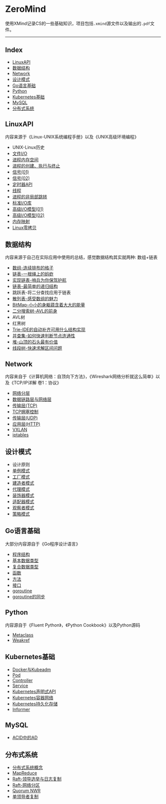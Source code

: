 
# ZeroMind

使用XMind记录CS的一些基础知识，项目包括`.xmind`源文件以及输出的`.pdf`文件。

----

## Index

- [LinuxAPI](#LinuxAPI)
- [数据结构](#数据结构)
- [Network](#Network)
- [设计模式](#设计模式)
- [Go语言基础](#Go语言基础)
- [Python](#Python)
- [Kubernetes基础](#Kubernetes基础)
- [MySQL](#MySQL)
- [分布式系统](#分布式系统)


## LinuxAPI

内容来源于《Linux-UNIX系统编程手册》以及《UNIX高级环境编程》

- UNIX-Linux历史
- [文件I/O](https://smartkeyerror.oss-cn-shenzhen.aliyuncs.com/ZeroMind/LinuxAPI/2.%20%E6%96%87%E4%BB%B6IO.pdf)
- [进程内存空间](https://smartkeyerror.oss-cn-shenzhen.aliyuncs.com/ZeroMind/LinuxAPI/3.%20%E8%BF%9B%E7%A8%8B%E5%86%85%E5%AD%98%E7%A9%BA%E9%97%B4.pdf)
- [进程的创建、执行与终止](https://smartkeyerror.oss-cn-shenzhen.aliyuncs.com/ZeroMind/LinuxAPI/4.%20%E8%BF%9B%E7%A8%8B%E7%9A%84%E5%88%9B%E5%BB%BA%E3%80%81%E6%89%A7%E8%A1%8C%E4%B8%8E%E7%BB%88%E6%AD%A2.pdf)
- [信号(01)](https://smartkeyerror.oss-cn-shenzhen.aliyuncs.com/ZeroMind/LinuxAPI/5.%20%E4%BF%A1%E5%8F%B7%2801%29.pdf)
- [信号(02)](https://smartkeyerror.oss-cn-shenzhen.aliyuncs.com/ZeroMind/LinuxAPI/6.%20%E4%BF%A1%E5%8F%B7%2802%29.pdf)
- [定时器API](https://smartkeyerror.oss-cn-shenzhen.aliyuncs.com/ZeroMind/LinuxAPI/7.%20%E5%AE%9A%E6%97%B6%E5%99%A8API.pdf)
- [线程](https://smartkeyerror.oss-cn-shenzhen.aliyuncs.com/ZeroMind/LinuxAPI/8.%20%E7%BA%BF%E7%A8%8B.pdf)
- [进程的非局部跳转](https://smartkeyerror.oss-cn-shenzhen.aliyuncs.com/ZeroMind/LinuxAPI/9.%20%E8%BF%9B%E7%A8%8B%E7%9A%84%E9%9D%9E%E5%B1%80%E9%83%A8%E8%B7%B3%E8%BD%AC.pdf)
- [标准I/O库](https://smartkeyerror.oss-cn-shenzhen.aliyuncs.com/ZeroMind/LinuxAPI/10.%20%E6%A0%87%E5%87%86IO%E5%BA%93.pdf)
- [高级I/O模型(01)](https://smartkeyerror.oss-cn-shenzhen.aliyuncs.com/ZeroMind/LinuxAPI/11.%20%E9%AB%98%E7%BA%A7IO%E6%A8%A1%E5%9E%8B%281%29.pdf)
- [高级I/O模型(02)](https://smartkeyerror.oss-cn-shenzhen.aliyuncs.com/ZeroMind/LinuxAPI/12.%20%E9%AB%98%E7%BA%A7IO%E6%A8%A1%E5%9E%8B%282%29.pdf)
- [内存映射](https://smartkeyerror.oss-cn-shenzhen.aliyuncs.com/ZeroMind/LinuxAPI/13.%20%E5%86%85%E5%AD%98%E6%98%A0%E5%B0%84.pdf)
- [Linux零拷贝](https://smartkeyerror.oss-cn-shenzhen.aliyuncs.com/ZeroMind/LinuxAPI/14.%20Linux%E9%9B%B6%E6%8B%B7%E8%B4%9D.pdf)


## 数据结构

内容来源于自己在实际应用中使用的总结，感觉数据结构其实就两种: 数组+链表

- [数组-连续排布的格子](https://smartkeyerror.oss-cn-shenzhen.aliyuncs.com/ZeroMind/DataStructure/1.%20%E6%95%B0%E7%BB%84-%E8%BF%9E%E7%BB%AD%E6%8E%92%E5%B8%83%E7%9A%84%E6%A0%BC%E5%AD%90.pdf)
- [链表-一根绳上的蚂蚱](https://smartkeyerror.oss-cn-shenzhen.aliyuncs.com/ZeroMind/DataStructure/2.%20%E9%93%BE%E8%A1%A8-%E4%B8%80%E6%A0%B9%E7%BB%B3%E4%B8%8A%E7%9A%84%E8%9A%82%E8%9A%B1.pdf)
- [实现链表-哨兵为你保驾护航](https://smartkeyerror.oss-cn-shenzhen.aliyuncs.com/ZeroMind/DataStructure/3.%20%E5%AE%9E%E7%8E%B0%E9%93%BE%E8%A1%A8-%E5%93%A8%E5%85%B5%E4%B8%BA%E4%BD%A0%E4%BF%9D%E9%A9%BE%E6%8A%A4%E8%88%AA.pdf)
- [链表-最简单的递归结构](https://smartkeyerror.oss-cn-shenzhen.aliyuncs.com/ZeroMind/DataStructure/4.%20%E9%93%BE%E8%A1%A8-%E6%9C%80%E7%AE%80%E5%8D%95%E7%9A%84%E9%80%92%E5%BD%92%E7%BB%93%E6%9E%84.pdf)
- 跳跃表-将二分查找应用于链表
- [散列表-感受数组的魅力](https://smartkeyerror.oss-cn-shenzhen.aliyuncs.com/ZeroMind/DataStructure/6.%20%E6%95%A3%E5%88%97%E8%A1%A8-%E6%84%9F%E5%8F%97%E6%95%B0%E7%BB%84%E7%9A%84%E9%AD%85%E5%8A%9B.pdf)
- [BitMap-小小的身躯蕴含着大大的能量](https://smartkeyerror.oss-cn-shenzhen.aliyuncs.com/ZeroMind/DataStructure/7.%20BitMap-%E5%B0%8F%E5%B0%8F%E7%9A%84%E8%BA%AB%E8%BA%AF%E8%95%B4%E5%90%AB%E7%9D%80%E5%A4%A7%E5%A4%A7%E7%9A%84%E8%83%BD%E9%87%8F.pdf)
- [二分搜索树-AVL的前身](https://smartkeyerror.oss-cn-shenzhen.aliyuncs.com/ZeroMind/DataStructure/8.%20%E4%BA%8C%E5%88%86%E6%90%9C%E7%B4%A2%E6%A0%91-AVL%E7%9A%84%E5%89%8D%E8%BA%AB.pdf)
- AVL树
- 红黑树
- [Trie-IDE的自动补齐可用什么结构实现](https://smartkeyerror.oss-cn-shenzhen.aliyuncs.com/ZeroMind/DataStructure/11.%20Trie-IDE%E7%9A%84%E8%87%AA%E5%8A%A8%E8%A1%A5%E9%BD%90%E5%8F%AF%E7%94%A8%E4%BB%80%E4%B9%88%E7%BB%93%E6%9E%84%E5%AE%9E%E7%8E%B0.pdf)
- [并查集-如何快速判断节点连通性](https://smartkeyerror.oss-cn-shenzhen.aliyuncs.com/ZeroMind/DataStructure/12.%20%E5%B9%B6%E6%9F%A5%E9%9B%86-%E5%A6%82%E4%BD%95%E5%BF%AB%E9%80%9F%E5%88%A4%E6%96%AD%E8%8A%82%E7%82%B9%E8%BF%9E%E9%80%9A%E6%80%A7.pdf)
- [堆-山顶的石头最有价值](https://smartkeyerror.oss-cn-shenzhen.aliyuncs.com/ZeroMind/DataStructure/13.%20%E5%A0%86-%E5%B1%B1%E9%A1%B6%E7%9A%84%E7%9F%B3%E5%A4%B4%E6%9C%80%E6%9C%89%E4%BB%B7%E5%80%BC.pdf)
- [线段树-快速求解区间问题](https://smartkeyerror.oss-cn-shenzhen.aliyuncs.com/ZeroMind/DataStructure/14.%20%E7%BA%BF%E6%AE%B5%E6%A0%91-%E5%BF%AB%E9%80%9F%E6%B1%82%E8%A7%A3%E5%8C%BA%E9%97%B4%E9%97%AE%E9%A2%98.pdf)


## Network

内容来自于《计算机网络：自顶向下方法》，《Wireshark网络分析就这么简单》以及《TCP/IP详解 卷1：协议》

- [网络分层](https://smartkeyerror.oss-cn-shenzhen.aliyuncs.com/ZeroMind/Network/1.%20%E7%BD%91%E7%BB%9C%E5%88%86%E5%B1%82.pdf)
- [数据链路层与网络层](https://smartkeyerror.oss-cn-shenzhen.aliyuncs.com/ZeroMind/Network/2.%20%E6%95%B0%E6%8D%AE%E9%93%BE%E8%B7%AF%E5%B1%82%E4%B8%8E%E7%BD%91%E7%BB%9C%E5%B1%82.pdf)
- [传输层(TCP)](https://smartkeyerror.oss-cn-shenzhen.aliyuncs.com/ZeroMind/Network/3.%20%E4%BC%A0%E8%BE%93%E5%B1%82%28TCP%29.pdf)
- [TCP拥塞控制](https://smartkeyerror.oss-cn-shenzhen.aliyuncs.com/ZeroMind/Network/4.%20TCP%E6%8B%A5%E5%A1%9E%E6%8E%A7%E5%88%B6.pdf)
- [传输层(UDP)](https://smartkeyerror.oss-cn-shenzhen.aliyuncs.com/ZeroMind/Network/5.%20%E4%BC%A0%E8%BE%93%E5%B1%82%28UDP%29.pdf)
- [应用层(HTTP)](https://smartkeyerror.oss-cn-shenzhen.aliyuncs.com/ZeroMind/Network/6.%20%E5%BA%94%E7%94%A8%E5%B1%82%28HTTP%29.pdf)
- [VXLAN](https://smartkeyerror.oss-cn-shenzhen.aliyuncs.com/ZeroMind/Network/7.%20VXLAN.pdf)
- [iptables](https://smartkeyerror.oss-cn-shenzhen.aliyuncs.com/ZeroMind/Network/8.%20iptables.pdf)


## 设计模式

- 设计原则
- [单例模式](https://smartkeyerror.oss-cn-shenzhen.aliyuncs.com/ZeroMind/DesignPattern/2.%20%E5%8D%95%E4%BE%8B%E6%A8%A1%E5%BC%8F.pdf)
- [工厂模式](https://smartkeyerror.oss-cn-shenzhen.aliyuncs.com/ZeroMind/DesignPattern/3.%20%E5%B7%A5%E5%8E%82%E6%A8%A1%E5%BC%8F.pdf)
- [建造者模式](https://smartkeyerror.oss-cn-shenzhen.aliyuncs.com/ZeroMind/DesignPattern/4.%20%E5%BB%BA%E9%80%A0%E8%80%85%E6%A8%A1%E5%BC%8F.pdf)
- [代理模式](https://smartkeyerror.oss-cn-shenzhen.aliyuncs.com/ZeroMind/DesignPattern/6.%20%E4%BB%A3%E7%90%86%E6%A8%A1%E5%BC%8F.pdf)
- [装饰器模式](https://smartkeyerror.oss-cn-shenzhen.aliyuncs.com/ZeroMind/DesignPattern/7.%20%E8%A3%85%E9%A5%B0%E5%99%A8%E6%A8%A1%E5%BC%8F.pdf)
- [适配器模式](https://smartkeyerror.oss-cn-shenzhen.aliyuncs.com/ZeroMind/DesignPattern/8.%20%E9%80%82%E9%85%8D%E5%99%A8%E6%A8%A1%E5%BC%8F.pdf)
- [观察者模式](https://smartkeyerror.oss-cn-shenzhen.aliyuncs.com/ZeroMind/DesignPattern/10.%20%E8%A7%82%E5%AF%9F%E8%80%85%E6%A8%A1%E5%BC%8F.pdf)
- [策略模式](https://smartkeyerror.oss-cn-shenzhen.aliyuncs.com/ZeroMind/DesignPattern/11.%20%E7%AD%96%E7%95%A5%E6%A8%A1%E5%BC%8F.pdf)


## Go语言基础

大部分内容源自于《Go程序设计语言》

- [程序结构](https://smartkeyerror.oss-cn-shenzhen.aliyuncs.com/ZeroMind/Go/1.%20%E7%A8%8B%E5%BA%8F%E7%BB%93%E6%9E%84.pdf)
- [基本数据类型](https://smartkeyerror.oss-cn-shenzhen.aliyuncs.com/ZeroMind/Go/2.%20%E5%9F%BA%E6%9C%AC%E6%95%B0%E6%8D%AE%E7%B1%BB%E5%9E%8B.pdf)
- [复合数据类型](https://smartkeyerror.oss-cn-shenzhen.aliyuncs.com/ZeroMind/Go/3.%20%E5%A4%8D%E5%90%88%E6%95%B0%E6%8D%AE%E7%B1%BB%E5%9E%8B.pdf)
- [函数](https://smartkeyerror.oss-cn-shenzhen.aliyuncs.com/ZeroMind/Go/4.%20%E5%87%BD%E6%95%B0.pdf)
- [方法](https://smartkeyerror.oss-cn-shenzhen.aliyuncs.com/ZeroMind/Go/5.%20%E6%96%B9%E6%B3%95.pdf)
- [接口](https://smartkeyerror.oss-cn-shenzhen.aliyuncs.com/ZeroMind/Go/6.%20%E6%8E%A5%E5%8F%A3.pdf)
- [goroutine](https://smartkeyerror.oss-cn-shenzhen.aliyuncs.com/ZeroMind/Go/7.%20goroutine.pdf)
- [goroutine的同步](https://smartkeyerror.oss-cn-shenzhen.aliyuncs.com/ZeroMind/Go/8.%20goroutine%E7%9A%84%E5%90%8C%E6%AD%A5.pdf)


## Python

内容源自于《Fluent Python》，《Python Cookbook》以及Python源码

- [Metaclass](https://smartkeyerror.oss-cn-shenzhen.aliyuncs.com/ZeroMind/Python/1.%20Metaclass.pdf)
- [Weakref](https://smartkeyerror.oss-cn-shenzhen.aliyuncs.com/ZeroMind/Python/2.%20Weakref.pdf)


## Kubernetes基础

- [Docker与Kubeadm](https://smartkeyerror.oss-cn-shenzhen.aliyuncs.com/ZeroMind/Kubernetes/1.%20Docker%E4%B8%8EKubeadm.pdf)
- [Pod](https://smartkeyerror.oss-cn-shenzhen.aliyuncs.com/ZeroMind/Kubernetes/2.%20Pod.pdf)
- [Controller](https://smartkeyerror.oss-cn-shenzhen.aliyuncs.com/ZeroMind/Kubernetes/3.%20Controller.pdf)
- [Service](https://smartkeyerror.oss-cn-shenzhen.aliyuncs.com/ZeroMind/Kubernetes/4.%20Service.pdf)
- [Kubernetes声明式API](https://smartkeyerror.oss-cn-shenzhen.aliyuncs.com/ZeroMind/Kubernetes/5.%20%E5%A3%B0%E6%98%8E%E5%BC%8FAPI.pdf)
- [Kubernetes容器网络](https://smartkeyerror.oss-cn-shenzhen.aliyuncs.com/ZeroMind/Kubernetes/6.%20Kubernetes%E5%AE%B9%E5%99%A8%E7%BD%91%E7%BB%9C.pdf)
- [Kubernetes持久化存储](https://smartkeyerror.oss-cn-shenzhen.aliyuncs.com/ZeroMind/Kubernetes/7.%20Kubernetes%E6%8C%81%E4%B9%85%E5%8C%96%E5%AD%98%E5%82%A8.pdf)
- [Informer](https://smartkeyerror.oss-cn-shenzhen.aliyuncs.com/ZeroMind/Kubernetes/8.%20Kubernetes-Informer.pdf)

## MySQL

- [ACID中的AD](https://smartkeyerror.oss-cn-shenzhen.aliyuncs.com/ZeroMind/MySQL/1.%20ACID%E4%B8%AD%E7%9A%84AD.pdf)


## 分布式系统

- [分布式系统概念](https://smartkeyerror.oss-cn-shenzhen.aliyuncs.com/ZeroMind/DistributedSystem/1.%20%E5%88%86%E5%B8%83%E5%BC%8F%E7%B3%BB%E7%BB%9F%E6%A6%82%E5%BF%B5.pdf)
- [MapReduce](https://smartkeyerror.oss-cn-shenzhen.aliyuncs.com/ZeroMind/DistributedSystem/2.%20MapReduce.pdf)
- [Raft-领导选举与日志复制](https://smartkeyerror.oss-cn-shenzhen.aliyuncs.com/ZeroMind/DistributedSystem/3.%20Raft%2801%29.pdf)
- [Raft-网络分区](https://smartkeyerror.oss-cn-shenzhen.aliyuncs.com/ZeroMind/DistributedSystem/4.%20Raft%2802%29.pdf)
- [Quorum NWR](https://smartkeyerror.oss-cn-shenzhen.aliyuncs.com/ZeroMind/DistributedSystem/5.%20Quorum%20NWR.pdf)
- [单领导者复制](https://smartkeyerror.oss-cn-shenzhen.aliyuncs.com/ZeroMind/DistributedSystem/6.%20%E5%8D%95%E9%A2%86%E5%AF%BC%E8%80%85%E5%A4%8D%E5%88%B6.pdf)

